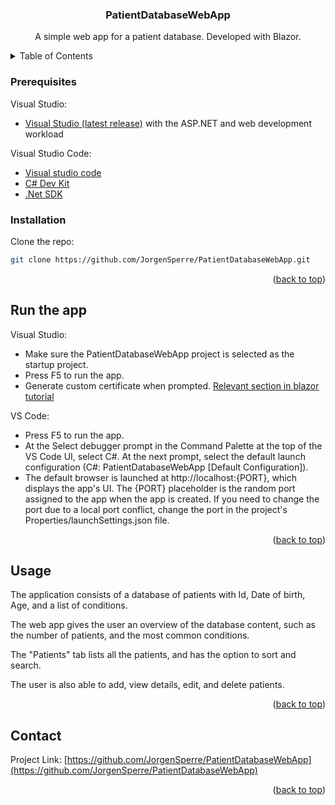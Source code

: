 <h3 align="center">PatientDatabaseWebApp</h3>

  <p align="center">
    A simple web app for a patient database. Developed with Blazor.
  </p>
</div>



<!-- TABLE OF CONTENTS -->
<details>
  <summary>Table of Contents</summary>
  <ol>
    <li>
      <ul>
        <li><a href="#prerequisites">Prerequisites</a></li>
        <li><a href="#installation">Installation</a></li>
      </ul>
    </li>
    <li><a href="#usage">Usage</a></li>
  </ol>
</details>


### Prerequisites

Visual Studio:
* [Visual Studio (latest release)](https://visualstudio.microsoft.com/downloads/) with the ASP.NET and web development workload

Visual Studio Code:
* [Visual studio code](https://code.visualstudio.com/download)
* [C# Dev Kit](https://marketplace.visualstudio.com/items?itemName=ms-dotnettools.csdevkit)
* [.Net SDK](https://dotnet.microsoft.com/download/dotnet)

### Installation

Clone the repo:
   ```sh
   git clone https://github.com/JorgenSperre/PatientDatabaseWebApp.git
   ```

<p align="right">(<a href="#readme-top">back to top</a>)</p>

## Run the app

Visual Studio:
* Make sure the PatientDatabaseWebApp project is selected as the startup project.
* Press F5 to run the app.
* Generate custom certificate when prompted. [Relevant section in blazor tutorial](https://learn.microsoft.com/en-us/aspnet/core/blazor/tutorials/movie-database-app/part-1?view=aspnetcore-9.0&pivots=vs#run-the-app)


VS Code:
* Press F5 to run the app.
* At the Select debugger prompt in the Command Palette at the top of the VS Code UI, select C#. At the next prompt, select the default launch configuration (C#: PatientDatabaseWebApp [Default Configuration]).
* The default browser is launched at http://localhost:{PORT}, which displays the app's UI. The {PORT} placeholder is the random port assigned to the app when the app is created. If you need to change the port due to a local port conflict, change the port in the project's Properties/launchSettings.json file.

<p align="right">(<a href="#readme-top">back to top</a>)</p>

<!-- USAGE EXAMPLES -->
## Usage



The application consists of a database of patients with Id, Date of birth, Age, and a list of conditions.

The web app gives the user an overview of the database content, such as the number of patients, and the most common conditions.

The "Patients" tab lists all the patients, and has the option to sort and search.

The user is also able to add, view details, edit, and delete patients.
<p align="right">(<a href="#readme-top">back to top</a>)</p>


<!-- CONTACT -->
## Contact

Project Link: [https://github.com/JorgenSperre/PatientDatabaseWebApp](https://github.com/JorgenSperre/PatientDatabaseWebApp)

<p align="right">(<a href="#readme-top">back to top</a>)</p>

[Bootstrap.com]: https://img.shields.io/badge/Bootstrap-563D7C?style=for-the-badge&logo=bootstrap&logoColor=white
[Bootstrap-url]: https://getbootstrap.com
[JQuery.com]: https://img.shields.io/badge/jQuery-0769AD?style=for-the-badge&logo=jquery&logoColor=white
[JQuery-url]: https://jquery.com 
